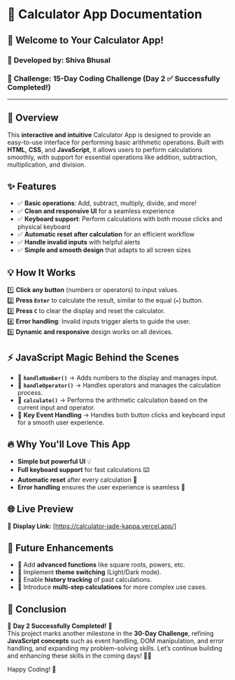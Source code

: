 # 📝 **Calculator App Documentation**

## 🚀 **Welcome to Your Calculator App!**
### 🌟 **Developed by:** **Shiva Bhusal**  
### 🎯 **Challenge:** **15-Day Coding Challenge** (Day 2 ✅ Successfully Completed!)

---

## 🌟 **Overview**
This **interactive and intuitive** Calculator App is designed to provide an easy-to-use interface for performing basic arithmetic operations. Built with **HTML**, **CSS**, and **JavaScript**, it allows users to perform calculations smoothly, with support for essential operations like addition, subtraction, multiplication, and division.

## ✨ **Features**
- ✅ **Basic operations**: Add, subtract, multiply, divide, and more!  
- ✅ **Clean and responsive UI** for a seamless experience  
- ✅ **Keyboard support**: Perform calculations with both mouse clicks and physical keyboard  
- ✅ **Automatic reset after calculation** for an efficient workflow  
- ✅ **Handle invalid inputs** with helpful alerts  
- ✅ **Simple and smooth design** that adapts to all screen sizes  

## 💡 **How It Works**
1️⃣ **Click any button** (numbers or operators) to input values.  
2️⃣ **Press `Enter`** to calculate the result, similar to the equal (`=`) button.  
3️⃣ **Press `C`** to clear the display and reset the calculator.  
4️⃣ **Error handling**: Invalid inputs trigger alerts to guide the user.  
5️⃣ **Dynamic and responsive** design works on all devices.

## ⚡ **JavaScript Magic Behind the Scenes**
- 🚀 **`handleNumber()`** → Adds numbers to the display and manages input.  
- 💾 **`handleOperator()`** → Handles operators and manages the calculation process.  
- 🔄 **`calculate()`** → Performs the arithmetic calculation based on the current input and operator.  
- 🎯 **Key Event Handling** → Handles both button clicks and keyboard input for a smooth user experience.

## 🔥 **Why You'll Love This App**
- **Simple but powerful UI** 💡  
- **Full keyboard support** for fast calculations ⌨️  
- **Automatic reset** after every calculation 💯  
- **Error handling** ensures the user experience is seamless 🚫

## 🌐 **Live Preview**  
🔗 **Display Link:** [https://calculator-jade-kappa.vercel.app/]

## 🔮 **Future Enhancements**
- 🚀 Add **advanced functions** like square roots, powers, etc.  
- 🚀 Implement **theme switching** (Light/Dark mode).  
- 🚀 Enable **history tracking** of past calculations.  
- 🚀 Introduce **multi-step calculations** for more complex use cases.

## 🎉 **Conclusion**
🌟 **Day 2 Successfully Completed!** 🌟  
This project marks another milestone in the **30-Day Challenge**, refining **JavaScript concepts** such as event handling, DOM manipulation, and error handling, and expanding my problem-solving skills. Let’s continue building and enhancing these skills in the coming days! 💪🔥

Happy Coding! 🚀
